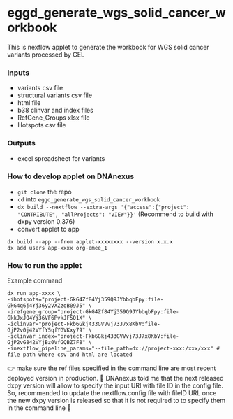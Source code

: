 # eggd_generate_wgs_solid_cancer_workbook
This is nexflow applet to generate the workbook for WGS solid cancer variants processed by GEL

### Inputs
- variants csv file
- structural variants csv file
- html file
- b38 clinvar and index files
- RefGene_Groups xlsx file
- Hotspots csv file

### Outputs
- excel spreadsheet for variants

### How to develop applet on DNAnexus
- `git clone` the repo
- `cd` into `eggd_generate_wgs_solid_cancer_workbook`
- `dx build --nextflow --extra-args '{"access":{"project": "CONTRIBUTE", "allProjects": "VIEW"}}'` (Recommend to build with dxpy version 0.376)
- convert applet to app
```
dx build --app --from applet-xxxxxxxx --version x.x.x
dx add users app-xxxx org-emee_1
```
### How to run the applet
Example command
```
dx run app-xxxx \
-ihotspots="project-GkG4Zf84Yj359Q9JYbbqbFpy:file-GkG4q6j4Yj36y2VXZzqB09J5" \
-irefgene_group="project-GkG4Zf84Yj359Q9JYbbqbFpy:file-GkkJxJQ4Yj36VF6PvkJF5Q1X" \
-iclinvar="project-Fkb6Gkj433GVVvj73J7x8KbV:file-GjP2v0j42VYfY5qfYGVKxy79" \
-iclinvar_index="project-Fkb6Gkj433GVVvj73J7x8KbV:file-GjP2vG842VYjBz0VfGQBZ7F8" \
-inextflow_pipeline_params="--file_path=dx://project-xxx:/xxx/xxx" # file path where csv and html are located
```
:point_right: make sure the ref files specified in the command line are most recent deployed version in production.
:triangular_flag_on_post: DNAnexus told me that the next released dxpy version will allow to specify the input URI with file ID in the config file. So, recommended to update the nextflow.config file with fileID URL once the new dxpy version is released so that it is not required to to specify them in the command line :triangular_flag_on_post:
